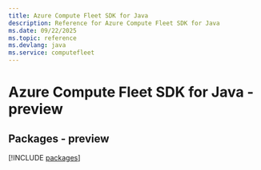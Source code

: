 ```yaml
---
title: Azure Compute Fleet SDK for Java
description: Reference for Azure Compute Fleet SDK for Java
ms.date: 09/22/2025
ms.topic: reference
ms.devlang: java
ms.service: computefleet
---
```

# Azure Compute Fleet SDK for Java - preview
## Packages - preview
[!INCLUDE [packages](compute-fleet-index.md)]